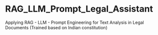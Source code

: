 # RAG_LLM_Prompt_Legal_Assistant
Applying RAG - LLM - Prompt Engineering for Text Analysis in Legal Documents (Trained based on Indian constitution)
